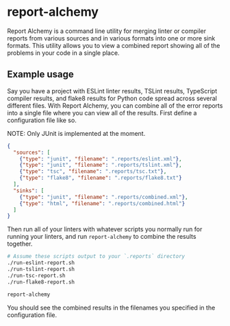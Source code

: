 # report-alchemy

Report Alchemy is a command line utility for merging linter or compiler reports
from various sources and in various formats into one or more sink formats. This
utility allows you to view a combined report showing all of the problems in your
code in a single place.

## Example usage

Say you have a project with ESLint linter results, TSLint results, TypeScript
compiler results, and flake8 results for Python code spread across several
different files. With Report Alchemy, you can combine all of the error reports
into a single file where you can view all of the results. First define a
configuration file like so.

NOTE: Only JUnit is implemented at the moment.

```json
{
  "sources": [
    {"type": "junit", "filename": ".reports/eslint.xml"},
    {"type": "junit", "filename": ".reports/tslint.xml"},
    {"type": "tsc", "filename": ".reports/tsc.txt"},
    {"type": "flake8", "filename": ".reports/flake8.txt"}
  ],
  "sinks": [
    {"type": "junit", "filename": ".reports/combined.xml"},
    {"type": "html", "filename": ".reports/combined.html"}
  ]
}
```

Then run all of your linters with whatever scripts you normally run for running
your linters, and run `report-alchemy` to combine the results together.

```sh
# Assume these scripts output to your `.reports` directory
./run-eslint-report.sh
./run-tslint-report.sh
./run-tsc-report.sh
./run-flake8-report.sh

report-alchemy
```

You should see the combined results in the filenames you specified in the
configuration file.

